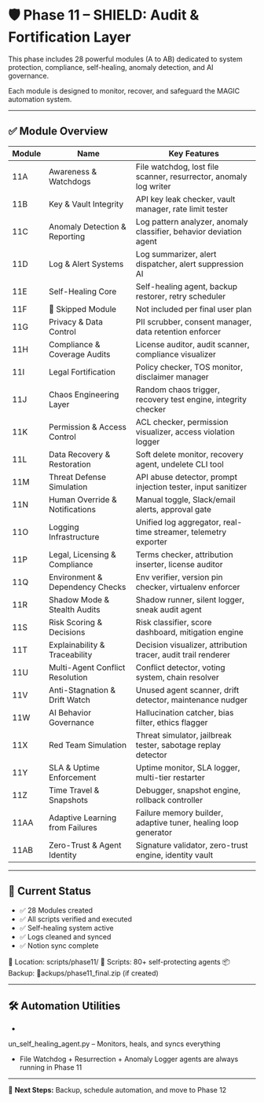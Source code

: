 # 🛡️ Phase 11 – SHIELD: Audit & Fortification Layer

This phase includes 28 powerful modules (A to AB) dedicated to system protection, compliance, self-healing, anomaly detection, and AI governance.

Each module is designed to monitor, recover, and safeguard the MAGIC automation system.

---

## ✅ Module Overview

| Module | Name                            | Key Features |
|--------|----------------------------------|----------------------------------------------------------------|
| 11A    | Awareness & Watchdogs           | File watchdog, lost file scanner, resurrector, anomaly log writer |
| 11B    | Key & Vault Integrity           | API key leak checker, vault manager, rate limit tester |
| 11C    | Anomaly Detection & Reporting   | Log pattern analyzer, anomaly classifier, behavior deviation agent |
| 11D    | Log & Alert Systems             | Log summarizer, alert dispatcher, alert suppression AI |
| 11E    | Self-Healing Core               | Self-healing agent, backup restorer, retry scheduler |
| 11F    | 🔴 Skipped Module               | Not included per final user plan |
| 11G    | Privacy & Data Control          | PII scrubber, consent manager, data retention enforcer |
| 11H    | Compliance & Coverage Audits    | License auditor, audit scanner, compliance visualizer |
| 11I    | Legal Fortification             | Policy checker, TOS monitor, disclaimer manager |
| 11J    | Chaos Engineering Layer         | Random chaos trigger, recovery test engine, integrity checker |
| 11K    | Permission & Access Control     | ACL checker, permission visualizer, access violation logger |
| 11L    | Data Recovery & Restoration     | Soft delete monitor, recovery agent, undelete CLI tool |
| 11M    | Threat Defense Simulation       | API abuse detector, prompt injection tester, input sanitizer |
| 11N    | Human Override & Notifications  | Manual toggle, Slack/email alerts, approval gate |
| 11O    | Logging Infrastructure          | Unified log aggregator, real-time streamer, telemetry exporter |
| 11P    | Legal, Licensing & Compliance   | Terms checker, attribution inserter, license auditor |
| 11Q    | Environment & Dependency Checks | Env verifier, version pin checker, virtualenv enforcer |
| 11R    | Shadow Mode & Stealth Audits    | Shadow runner, silent logger, sneak audit agent |
| 11S    | Risk Scoring & Decisions        | Risk classifier, score dashboard, mitigation engine |
| 11T    | Explainability & Traceability   | Decision visualizer, attribution tracer, audit trail renderer |
| 11U    | Multi-Agent Conflict Resolution | Conflict detector, voting system, chain resolver |
| 11V    | Anti-Stagnation & Drift Watch   | Unused agent scanner, drift detector, maintenance nudger |
| 11W    | AI Behavior Governance          | Hallucination catcher, bias filter, ethics flagger |
| 11X    | Red Team Simulation             | Threat simulator, jailbreak tester, sabotage replay detector |
| 11Y    | SLA & Uptime Enforcement        | Uptime monitor, SLA logger, multi-tier restarter |
| 11Z    | Time Travel & Snapshots         | Debugger, snapshot engine, rollback controller |
| 11AA   | Adaptive Learning from Failures | Failure memory builder, adaptive tuner, healing loop generator |
| 11AB   | Zero-Trust & Agent Identity     | Signature validator, zero-trust engine, identity vault |

---

## 🧠 Current Status

- ✅ 28 Modules created
- ✅ All scripts verified and executed
- ✅ Self-healing system active
- ✅ Logs cleaned and synced
- ✅ Notion sync complete

📂 Location: scripts/phase11/
📄 Scripts: 80+ self-protecting agents
📦 Backup: ackups/phase11_final.zip (if created)

---

## 🛠️ Automation Utilities

-
un_self_healing_agent.py – Monitors, heals, and syncs everything
- File Watchdog + Resurrection + Anomaly Logger agents are always running in Phase 11

---

💬 **Next Steps:** Backup, schedule automation, and move to Phase 12
